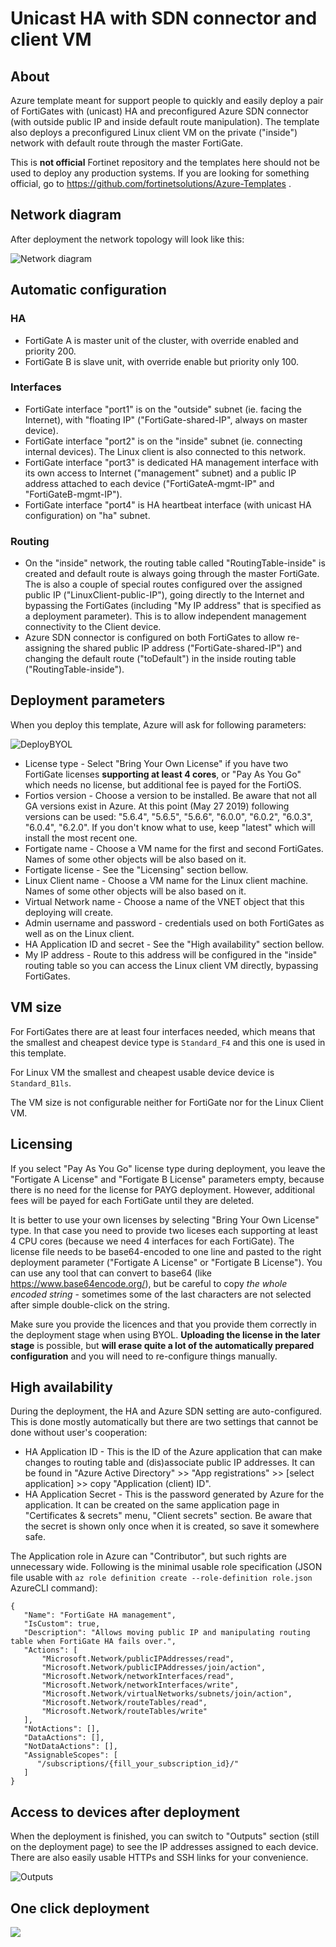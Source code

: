 # Unicast HA with SDN connector and client VM

## About

Azure template meant for support people to quickly and easily deploy a pair of FortiGates with (unicast) HA and preconfigured Azure SDN connector (with outside public IP and inside default route manipulation). The template also deploys a preconfigured Linux client VM on the private ("inside") network with default route through the master FortiGate.

This is **not official** Fortinet repository and the templates here should not be used to deploy any production systems. If you are looking for something official, go to https://github.com/fortinetsolutions/Azure-Templates .

## Network diagram

After deployment the network topology will look like this:

![Network diagram](https://raw.githubusercontent.com/ondrejholecek/azure-templates/master/FortiGate/Unicast-HA-with-SDN/diagram.png)

## Automatic configuration

### HA
  * FortiGate A is master unit of the cluster, with override enabled and priority 200.
  * FortiGate B is slave unit, with override enable but priority only 100.

### Interfaces
  * FortiGate interface "port1" is on the "outside" subnet (ie. facing the Internet), with "floating IP" ("FortiGate-shared-IP", always on master device).
  * FortiGate interface "port2" is on the "inside" subnet (ie. connecting internal devices). The Linux client is also connected to this network.
  * FortiGate interface "port3" is dedicated HA management interface with its own access to Internet ("management" subnet) and a public IP address attached to each device ("FortiGateA-mgmt-IP" and "FortiGateB-mgmt-IP").
  * FortiGate interface "port4" is HA heartbeat interface (with unicast HA configuration) on "ha" subnet.

### Routing
  * On the "inside" network, the routing table called "RoutingTable-inside" is created and default route is always going through the master FortiGate. The is also a couple of special routes configured over the assigned public IP ("LinuxClient-public-IP"), going directly to the Internet and bypassing the FortiGates (including "My IP address" that is specified as a deployment parameter). This is to allow independent management connectivity to the Client device.
  * Azure SDN connector is configured on both FortiGates to allow re-assigning the shared public IP address ("FortiGate-shared-IP") and changing the default route ("toDefault") in the inside routing table ("RoutingTable-inside").

## Deployment parameters

When you deploy this template, Azure will ask for following parameters:

![DeployBYOL](https://raw.githubusercontent.com/ondrejholecek/azure-templates/master/FortiGate/Unicast-HA-with-SDN/deploy-BYOL.png)

  * License type - Select "Bring Your Own License" if you have two FortiGate licenses **supporting at least 4 cores**, or "Pay As You Go" which needs no license, but additional fee is payed for the FortiOS.
  * Fortios version - Choose a version to be installed. Be aware that not all GA versions exist in Azure. At this point (May 27 2019) following versions can be used: "5.6.4", "5.6.5", "5.6.6", "6.0.0", "6.0.2", "6.0.3", "6.0.4", "6.2.0". If you don't know what to use, keep "latest" which will install the most recent one.
  * Fortigate name - Choose a VM name for the first and second FortiGates. Names of some other objects will be also based on it.
  * Fortigate license - See the "Licensing" section bellow.
  * Linux Client name - Choose a VM name for the Linux client machine. Names of some other objects will be also based on it.
  * Virtual Network name - Choose a name of the VNET object that this deploying will create.
  * Admin username and password - credentials used on both FortiGates as well as on the Linux client.
  * HA Application ID and secret - See the "High availability" section bellow.
  * My IP address - Route to this address will be configured in the "inside" routing table so you can access the Linux client VM directly, bypassing FortiGates.

## VM size

For FortiGates there are at least four interfaces needed, which means that the smallest and cheapest device type is ``Standard_F4`` and this one is used in this template.

For Linux VM the smallest and cheapest usable device device is ``Standard_B1ls``.

The VM size is not configurable neither for FortiGate nor for the Linux Client VM.

## Licensing

If you select "Pay As You Go" license type during deployment, you leave the "Fortigate A License" and "Fortigate B License" parameters empty, because there is no need for the license for PAYG deployment. However, additional fees will be payed for each FortiGate until they are deleted.

It is better to use your own licenses by selecting "Bring Your Own License" type. In that case you need to provide two liceses each supporting at least 4 CPU cores (because we need 4 interfaces for each FortiGate). The license file needs to be base64-encoded to one line and pasted to the right deployment parameter ("Fortigate A License" or "Fortigate B License"). You can use any tool that can convert to base64 (like https://www.base64encode.org/), but be careful to copy *the whole encoded string* - sometimes some of the last characters are not selected after simple double-click on the string.

Make sure you provide the licences and that you provide them correctly in the deployment stage when using BYOL. **Uploading the license in the later stage** is possible, but **will erase quite a lot of the automatically prepared configuration** and you will need to re-configure things manually. 

## High availability

During the deployment, the HA and Azure SDN setting are auto-configured. This is done mostly automatically but there are two settings that cannot be done without user's cooperation:

  * HA Application ID - This is the ID of the Azure application that can make changes to routing table and (dis)associate public IP addresses. It can be found in "Azure Active Directory" >> "App registrations" >> [select application] >> copy "Application (client) ID".
  * HA Application Secret - This is the password generated by Azure for the application. It can be created on the same application page in "Certificates & secrets" menu, "Client secrets" section. Be aware that the secret is shown only once when it is created, so save it somewhere safe.
  
The Application role in Azure can "Contributor", but such rights are unnecessary wide. Following is the minimal usable role specification (JSON file usable with ``az role definition create --role-definition role.json`` AzureCLI command):

```
{
   "Name": "FortiGate HA management",
   "IsCustom": true,
   "Description": "Allows moving public IP and manipulating routing table when FortiGate HA fails over.",
   "Actions": [
       "Microsoft.Network/publicIPAddresses/read",
       "Microsoft.Network/publicIPAddresses/join/action",
       "Microsoft.Network/networkInterfaces/read",
       "Microsoft.Network/networkInterfaces/write",
       "Microsoft.Network/virtualNetworks/subnets/join/action",
       "Microsoft.Network/routeTables/read",
       "Microsoft.Network/routeTables/write"
   ],
   "NotActions": [],
   "DataActions": [],
   "NotDataActions": [],
   "AssignableScopes": [
      "/subscriptions/{fill_your_subscription_id}/"
   ]
}
```

## Access to devices after deployment

When the deployment is finished, you can switch to "Outputs" section (still on the deployment page) to see the IP addresses assigned to each device. There are also easily usable HTTPs and SSH links for your convenience.

![Outputs](https://raw.githubusercontent.com/ondrejholecek/azure-templates/master/FortiGate/Unicast-HA-with-SDN/outputs.png)


## One click deployment

<a href="https://portal.azure.com/#create/Microsoft.Template/uri/https%3A%2F%2Fraw.githubusercontent.com%2Fondrejholecek%2Fazure-templates%2Fmaster%2FFortiGate%2FUnicast-HA-with-SDN%2Fmain.json" target="_blank">
    <img src="http://azuredeploy.net/deploybutton.png"/>
</a>
